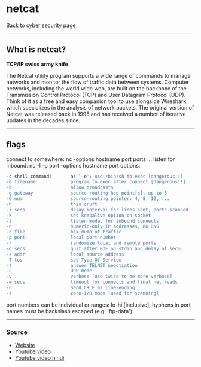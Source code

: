 # netcat
[Back to cyber security page](../index.md)

---

## What is netcat?
**TCP/IP swiss army knife**

The Netcat utility program supports a wide range of commands to manage networks and monitor the flow of traffic data between systems. Computer networks, including the world wide web, are built on the backbone of the Transmission Control Protocol (TCP) and User Datagram Protocol (UDP).  Think of it as a free and easy companion tool to use alongside Wireshark, which specializes in the analysis of network packets. The original version of Netcat was released back in 1995 and has received a number of iterative updates in the decades since.

---

## flags
connect to somewhere:   nc -options hostname port ports ... 
listen for inbound:     nc -l -p port -options hostname port
options:
```bash
-c shell commands       as `-e'; use /bin/sh to exec [dangerous!!]
-e filename             program to exec after connect [dangerous!!]
-b                      allow broadcasts
-g gateway              source-routing hop point[s], up to 8
-G num                  source-routing pointer: 4, 8, 12, ...
-h                      this cruft
-i secs                 delay interval for lines sent, ports scanned
-k                      set keepalive option on socket
-l                      listen mode, for inbound connects
-n                      numeric-only IP addresses, no DNS
-o file                 hex dump of traffic
-p port                 local port number
-r                      randomize local and remote ports
-q secs                 quit after EOF on stdin and delay of secs
-s addr                 local source address
-T tos                  set Type Of Service
-t                      answer TELNET negotiation
-u                      UDP mode
-v                      verbose [use twice to be more verbose]
-w secs                 timeout for connects and final net reads
-C                      Send CRLF as line-ending
-z                      zero-I/O mode [used for scanning]
```
port numbers can be individual or ranges: lo-hi [inclusive];
hyphens in port names must be backslash escaped (e.g. 'ftp\-data').

---

### Source
- [Website](https://www.varonis.com/blog/netcat-commands/)
- [Youtube video](https://youtu.be/VF4In6rIPGc)
- [Youtube video hindi](https://youtu.be/Wzc9cgEar7g)
